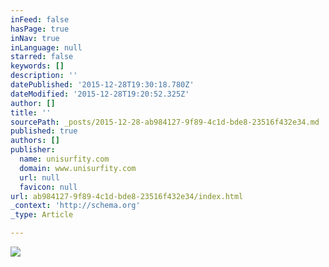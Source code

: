 ```yaml
---
inFeed: false
hasPage: true
inNav: true
inLanguage: null
starred: false
keywords: []
description: ''
datePublished: '2015-12-28T19:30:18.780Z'
dateModified: '2015-12-28T19:20:52.325Z'
author: []
title: ''
sourcePath: _posts/2015-12-28-ab984127-9f89-4c1d-bde8-23516f432e34.md
published: true
authors: []
publisher:
  name: unisurfity.com
  domain: www.unisurfity.com
  url: null
  favicon: null
url: ab984127-9f89-4c1d-bde8-23516f432e34/index.html
_context: 'http://schema.org'
_type: Article

---
```

![](https://static.wixstatic.com/media/e533e9_4f2357770aa64c9ea45d0c100b72b1a4.jpg/v1/fill/w_980,h_310,al_c,q_80,usm_0.66_1.00_0.01,lg_1/e533e9_4f2357770aa64c9ea45d0c100b72b1a4.jpg)